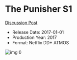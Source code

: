 # The Punisher S1

[Discussion Post](https://www.avsforum.com/threads/bass-eq-for-filtered-movies.2995212/post-57271218)

* Release Date: 2017-01-01
* Production Year: 2017
* Format: Netflix DD+ ATMOS

![img 0](https://i.imgur.com/p0tQKlu.jpg)

